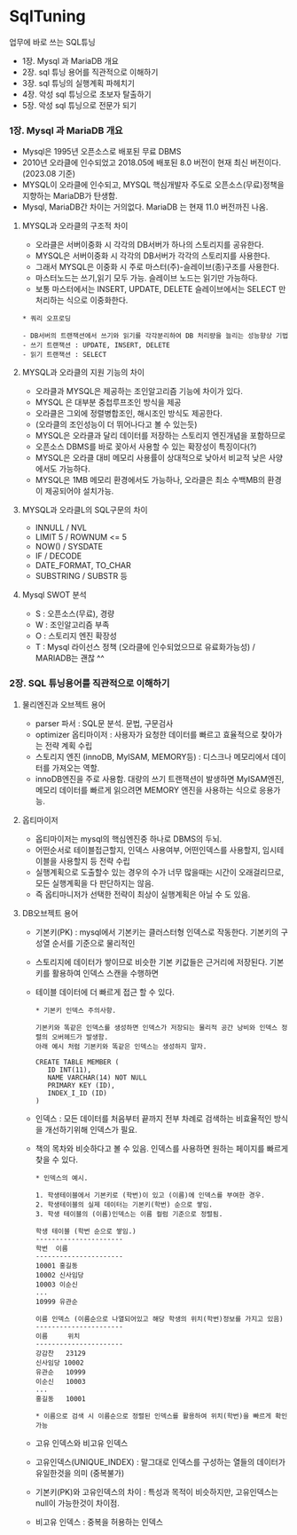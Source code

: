 # SqlTuning
업무에 바로 쓰는 SQL튜닝

* 1장. Mysql 과 MariaDB 개요   
* 2장. sql 튜닝 용어를 직관적으로 이해하기   
* 3장. sql 튜닝의 실행계획 파헤치기   
* 4장. 악성 sql 튜닝으로 초보자 탈출하기   
* 5장. 악성 sql 튜닝으로 전문가 되기   

### 1장. Mysql 과 MariaDB 개요 

* Mysql은 1995년 오픈소스로 배포된 무료 DBMS
* 2010년 오라클에 인수되었고 2018.05에 배포된 8.0 버전이 현재 최신 버전이다. (2023.08 기준)
* MYSQL이 오라클에 인수되고, MYSQL 핵심개발자 주도로 오픈소스(무료)정책을 지향하는 MariaDB가 탄생함.
* Mysql, MariaDB간 차이는 거의없다. MariaDB 는 현재 11.0 버전까진 나옴.

1. MYSQL과 오라클의 구조적 차이
   
   - 오라클은 서버이중화 시 각각의 DB서버가 하나의 스토리지를 공유한다.
   - MYSQL은 서버이중화 시 각각의 DB서버가 각각의 스토리지를 사용한다.
   - 그래서 MYSQL은 이중화 시 주로 마스터(주)-슬레이브(종)구조를 사용한다.
   - 마스터노드는 쓰기,읽기 모두 가능. 슬레이브 노드는 읽기만 가능하다.
   - 보통 마스터에서는 INSERT, UPDATE, DELETE 슬레이브에서는 SELECT 만 처리하는 식으로 이중화한다.   
   ```
   * 쿼리 오프로딩
   
   - DB서버의 트랜잭션에서 쓰기와 읽기를 각각분리하여 DB 처리량을 늘리는 성능향상 기법
   - 쓰기 트랜잭션 : UPDATE, INSERT, DELETE
   - 읽기 트랜잭션 : SELECT 
   ```
2. MYSQL과 오라클의 지원 기능의 차이

   - 오라클과 MYSQL은 제공하는 조인알고리즘 기능에 차이가 있다.
   - MYSQL 은 대부분 중첩루프조인 방식을 제공
   - 오라클은 그외에 정렬병합조인, 해시조인 방식도 제공한다.
   - (오라클의 조인성능이 더 뛰어나다고 볼 수 있는듯)
   - MYSQL은 오라클과 달리 데이터를 저장하는 스토리지 엔진개념을 포함하므로
   - 오픈소스 DBMS를 바로 꽂아서 사용할 수 있는 확장성이 특징이다(?)
   - MYSQL은 오라클 대비 메모리 사용률이 상대적으로 낮아서 비교적 낮은 사양에서도 가능하다.
   - MYSQL은 1MB 메모리 환경에서도 가능하나, 오라클은 최소 수백MB의 환경이 제공되어야 설치가능.

3. MYSQL과 오라클L의 SQL구문의 차이

   - INNULL / NVL
   - LIMIT 5 / ROWNUM <= 5
   - NOW() / SYSDATE
   - IF / DECODE
   - DATE_FORMAT, TO_CHAR
   - SUBSTRING / SUBSTR 등
  
4. Mysql SWOT 분석

   - S : 오픈소스(무료), 경량
   - W : 조인알고리즘 부족
   - O : 스토리지 엔진 확장성
   - T :  Mysql 라이선스 정책 (오라클에 인수되었으므로 유료화가능성) / MARIADB는 괜찮 ^^
  
### 2장. SQL 튜닝용어를 직관적으로 이해하기

1. 물리엔진과 오브젝트 용어

   - parser 파서 : SQL문 분석. 문법, 구문검사
   - optimizer 옵티마이저 : 사용자가 요청한 데이터를 빠르고 효율적으로 찾아가는 전략 계획 수립
   - 스토리지 엔진 (innoDB, MyISAM, MEMORY등) : 디스크나 메모리에서 데이터를 가져오는 역할.
   - innoDB엔진을 주로 사용함. 대량의 쓰기 트랜잭션이 발생하면 MyISAM엔진, 메모리 데이터를 빠르게 읽으려면 MEMORY 엔진을 사용하는 식으로 응용가능.

2. 옵티마이저 

   - 옵티마이저는 mysql의 핵심엔진중 하나로 DBMS의 두뇌.
   - 어떤순서로 테이블접근할지, 인덱스 사용여부, 어떤인덱스를 사용할지, 임시테이블을 사용할지 등 전략 수립
   - 실행계획으로 도출할수 있는 경우의 수가 너무 많을때는 시간이 오래걸리므로, 모든 실행계획을 다 판단하지는 않음.
   - 즉 옵티마니저가 선택한 전략이 최상이 실행계획은 아닐 수 도 있음.

3. DB오브젝트 용어

   - 기본키(PK) : mysql에서 기본키는 클러스터형 인덱스로 작동한다. 기본키의 구성열 순서를 기준으로 물리적인
   - 스토리지에 데이터가 쌓이므로 비슷한 기본 키값들은 근거리에 저장된다. 기본키를 활용하여 인덱스 스캔을 수행하면
   - 테이블 데이터에 더 빠르게 접근 할 수 있다.

     ```
     * 기본키 인덱스 주의사항.

     기본키와 똑같은 인덱스를 생성하면 인덱스가 저장되는 물리적 공간 낭비와 인덱스 정렬의 오버헤드가 발생함.
     아래 예시 처럼 기본키와 똑같은 인덱스는 생성하지 말자.

     CREATE TABLE MEMBER (
        ID INT(11),
        NAME VARCHAR(14) NOT NULL
        PRIMARY KEY (ID),
        INDEX_I_ID (ID)
     )
     ```
     
   - 인덱스 : 모든 데이터를 처음부터 끝까지 전부 차례로 검색하는 비효율적인 방식을 개선하기위해 인덱스가 필요.
   - 책의 목차와 비슷하다고 볼 수 있음. 인덱스를 사용하면 원하는 페이지를 빠르게 찾을 수 있다. 
  
     ```
     * 인덱스의 예시.

     1. 학생테이블에서 기본키로 (학번)이 있고 (이름)에 인덱스를 부여한 경우.
     2. 학생테이블의 실제 데이터는 기본키(학번) 순으로 쌓임. 
     3. 학생 테이블의 (이름)인덱스는 이름 컬럼 기준으로 정렬됨.

     학생 테이블 (학번 순으로 쌓임.)
     ----------------------
     학번  이름
     ----------------------
     10001 홍길동
     10002 신사임당
     10003 이순신
     ...
     10999 유관순

     이름 인덱스 (이름순으로 나열되어있고 해당 학생의 위치(학번)정보를 가지고 있음)
     ----------------------
     이름     위치
     ----------------------
     강감찬   23129 
     신사임당 10002
     유관순   10999
     이순신   10003
     ...
     홍길동   10001

     * 이름으로 검색 시 이름순으로 정렬된 인덱스를 활용하여 위치(학번)을 빠르게 확인 가능
     ```

   - 고유 인덱스와 비고유 인덱스
   - 고유인덱스(UNIQUE_INDEX) : 말그대로 인덱스를 구성하는 열들의 데이터가 유일한것을 의미 (중복불가)
   - 기본키(PK)와 고유인덱스의 차이 : 특성과 목적이 비슷하지만, 고유인덱스는 null이 가능한것이 차이점.
   - 비고유 인덱스 : 중복을 허용하는 인덱스

     
